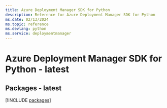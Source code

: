 ```yaml
---
title: Azure Deployment Manager SDK for Python
description: Reference for Azure Deployment Manager SDK for Python
ms.date: 02/13/2024
ms.topic: reference
ms.devlang: python
ms.service: deploymentmanager
---
```

# Azure Deployment Manager SDK for Python - latest
## Packages - latest
[!INCLUDE [packages](deployment-manager-index.md)]